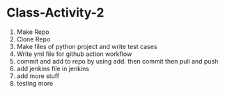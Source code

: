 # Class-Activity-2

1. Make Repo 
2. Clone Repo
3. Make files of python project and write test cases
4. Write yml file for github action workflow
5. commit and add to repo by using add. then commit then pull and push
6. add jenkins file in jenkins
7. add more stuff
8. testing more
